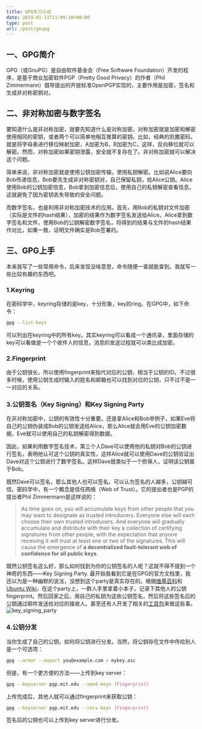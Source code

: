 ```yaml
---
title: GPG牛刀小试
date: 2019-01-21T11:09:10+08:00
type: post
url: /post/gnupg
---
```

## 一、GPG简介

GPG（或GnuPG）是自由软件基金会（Free Software Foundation）开发的程  序，是基于商业加密软件PGP（Pretty Good Privacy）的作者（Phil Zimmermann）倡导提出的开放标准OpenPGP实现的，主要作用是加密，签名和生成非对称密钥对。

## 二、非对称加密与数字签名

要知道什么是非对称加密，就要先知道什么是对称加密。对称加密就是加密和解密使用相同的密钥，或者两个可以简单地相互推算的密钥。比如，经典的凯撒密码，就是将字母表进行移位映射加密，A加密为B，B加密为C，这样，反向移位就可以解密。然而，对称加密如果密钥泄露，安全就不复存在了。非对称加密就可以解决这个问题。

简单来说，非对称加密就是使用公钥加密传输，使用私钥解密。比如说Alice要向Bob传递信息，Bob要先生成非对称密钥对，自己保留私钥，给Alice公钥。Alice使用Bob的公钥加密信息，Bob拿到加密信息后，使用自己的私钥解密查看信息。这就避免了因为密钥丢失导致的安全问题。

而数字签名，也是利用非对称加密技术的应用。首先，用Bob的私钥对文件加密（实际是文件的hash结果），加密的结果作为数字签名发送给Alice。Alice拿到数字签名和文件，使用Bob的公钥解密数字签名，将得到的结果与文件的hash结果作对比，如果一致，证明文件确实是Bob签署的。

## 三、GPG上手

本来我写了一些常用命令，后来发现没啥意思，命令随便一查就能查到。我就写一些比较有趣的东西吧。

### 1.Keyring

在密码学中，keyring存储的是key，十分形象，key的ring。在GPG中，如下命令：
```bash
gpg --list-keys
```

可以列出在keyring中的所有key。其实keyring可以看成一个通讯录，里面存储的key可以看做是一个个收件人的信息，消息的发送过程就可以类比成加密。

### 2.Fingerprint

由于公钥很长，所以使用fingerprint来指代对应的公钥，相当于公钥的ID。不过很多时候，使用公钥生成时输入的姓名和邮箱也可以找到对应的公钥，只不过不是一一对应的关系。

### 3.公钥签名（Key Signing）和Key Signing Party

在非对称加密中，公钥的有效性十分重要。还是拿Alice和Bob举例子，如果Eve将自己的公钥伪装成Bob的公钥发送给Alice，那么Alice就会用Eve的公钥加密数据，Eve就可以使用自己的私钥解密得到数据。

因此，如果利用数字签名技术，第三个人Dave可以使用他的私钥对Bob的公钥进行签名，表明他认可这个公钥的真实性，这样Alice就可以使用Dave的公钥验证出Dave对这个公钥进行了数字签名。这样Dave就类似于一个担保人，证明该公钥属于Bob。

既然Dave可以签名，那么其他人也可以签名。可以认为签名的人越多，公钥越可信。密码学中，有一个概念是信任网络（Web of Trust）。它的提出者也是PGP的提出者Phil Zimmermann是这样说的：

> As time goes on, you will accumulate keys from other people that you may want to designate as trusted introducers. Everyone else will each choose their own trusted introducers. And everyone will gradually accumulate and distribute with their key a collection of certifying signatures from other people, with the expectation that anyone receiving it will trust at least one or two of the signatures. This will cause the emergence of **a decentralized fault-tolerant web of confidence for all public keys**.

既然公钥签名这么好，那么如何找到为你的公钥签名的人呢？这就不得不提到一个神奇的东西——Key Signing Party. 最开始我看到它是在GPG的官方文档里，我还以为是一种幽默的说法，没想到这个party是真实存在的。根据[维基百科][1]和[Ubuntu Wiki][2]，在这个party上，一群人手里拿着小本子，记录下其他人的公钥fingerprint。然后回家之后，用自己的私钥为这些公钥签名，然后将这些签名后的公钥通过邮件发送给对应的接收人。甚至还有人开发了相关的[工具包][3]来做这些事。
![key\_signing\_party][image-1]

### 4.公钥分发

当你生成了自己的公钥，如何将公钥进行分发。当然，将公钥存在文件中传给别人是一个可选项：
```bash
gpg --armor --export you@example.com > mykey.asc
```
但是，有一个更方便的方法——上传到key server：
```bash
gpg --keyserver pgp.mit.edu --send-keys [Fingerprint]
```
上传完成后，其他人就可以通过fingerprint来获取公钥：
```bash
gpg --keyserver pgp.mit.edu --recv-keys [Fingerprint]
```
签名后的公钥也可以上传到key server进行分发。

[1]:	https://en.wikipedia.org/wiki/Key_signing_party
[2]:	https://wiki.ubuntu.com/KeySigningParty
[3]:	https://tracker.debian.org/pkg/signing-party

[image-1]:	/images/key_signing_party.jpeg